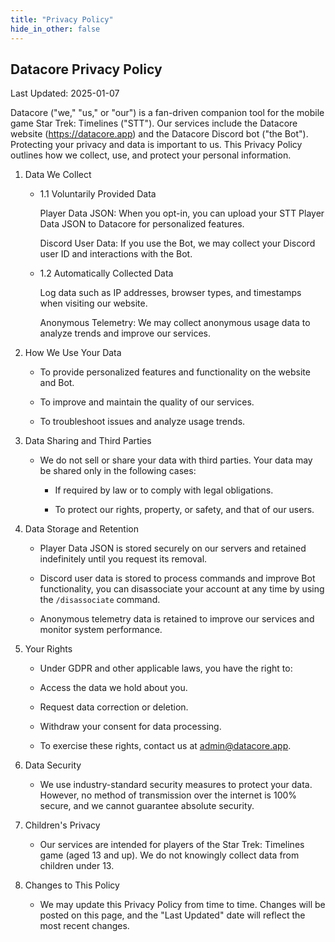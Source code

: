 ```yaml
---
title: "Privacy Policy"
hide_in_other: false
---
```


## Datacore Privacy Policy

Last Updated: 2025-01-07

Datacore ("we," "us," or "our") is a fan-driven companion tool for the mobile game Star Trek: Timelines ("STT"). Our services include the Datacore website (https://datacore.app) and the Datacore Discord bot ("the Bot"). Protecting your privacy and data is important to us. This Privacy Policy outlines how we collect, use, and protect your personal information.

1. Data We Collect

    - 1.1 Voluntarily Provided Data

        Player Data JSON: When you opt-in, you can upload your STT Player Data JSON to Datacore for personalized features.

        Discord User Data: If you use the Bot, we may collect your Discord user ID and interactions with the Bot.

    - 1.2 Automatically Collected Data

        Log data such as IP addresses, browser types, and timestamps when visiting our website.

        Anonymous Telemetry: We may collect anonymous usage data to analyze trends and improve our services.

2. How We Use Your Data

    - To provide personalized features and functionality on the website and Bot.

    - To improve and maintain the quality of our services.

    - To troubleshoot issues and analyze usage trends.

3. Data Sharing and Third Parties

    - We do not sell or share your data with third parties. Your data may be shared only in the following cases:

        - If required by law or to comply with legal obligations.

        - To protect our rights, property, or safety, and that of our users.

4. Data Storage and Retention

    - Player Data JSON is stored securely on our servers and retained indefinitely until you request its removal.

    - Discord user data is stored to process commands and improve Bot functionality, you can disassociate your account at any time by using the `/disassociate` command.

    - Anonymous telemetry data is retained to improve our services and monitor system performance.

5. Your Rights

    - Under GDPR and other applicable laws, you have the right to:

    - Access the data we hold about you.

    - Request data correction or deletion.

    - Withdraw your consent for data processing.

    - To exercise these rights, contact us at admin@datacore.app.

6. Data Security

    - We use industry-standard security measures to protect your data. However, no method of transmission over the internet is 100% secure, and we cannot guarantee absolute security.

7. Children's Privacy

    - Our services are intended for players of the Star Trek: Timelines game (aged 13 and up). We do not knowingly collect data from children under 13.

8. Changes to This Policy

    - We may update this Privacy Policy from time to time. Changes will be posted on this page, and the "Last Updated" date will reflect the most recent changes.